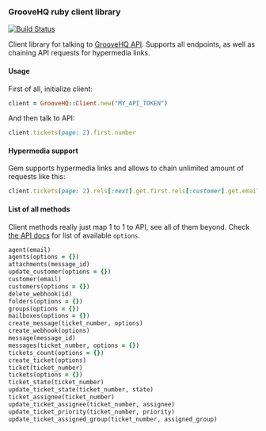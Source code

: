 ### GrooveHQ ruby client library

[![Build Status](https://travis-ci.org/Fodoj/groovehq.svg)](https://travis-ci.org/Fodoj/groovehq)

Client library for talking to [GrooveHQ API](https://www.groovehq.com/docs). Supports all endpoints, as well as chaining API requests for hypermedia links.

#### Usage

First of all, initialize client:

```ruby
client = GrooveHQ::Client.new("MY_API_TOKEN")
```

And then talk to API:

```ruby
client.tickets(page: 2).first.number
```

#### Hypermedia support

Gem supports hypermedia links and allows to chain unlimited amount of requests like this:

```ruby
client.tickets(page: 2).rels[:next].get.first.rels[:customer].get.email
```

#### List of all methods

Client methods really just map 1 to 1 to API, see all of them beyond. Check [the API docs](https://www.groovehq.com/docs) for list of available `options`.

```ruby
agent(email)
agents(options = {})
attachments(message_id)
update_customer(options = {})
customer(email)
customers(options = {})
delete_webhook(id)
folders(options = {})
groups(options = {})
mailboxes(options = {})
create_message(ticket_number, options)
create_webhook(options)
message(message_id)
messages(ticket_number, options = {})
tickets_count(options = {})
create_ticket(options)
ticket(ticket_number)
tickets(options = {})
ticket_state(ticket_number)
update_ticket_state(ticket_number, state)
ticket_assignee(ticket_number)
update_ticket_assignee(ticket_number, assignee)
update_ticket_priority(ticket_number, priority)
update_ticket_assigned_group(ticket_number, assigned_group)
```
